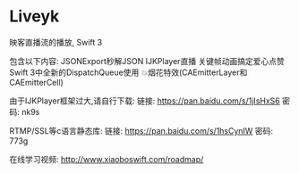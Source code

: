 # Liveyk
映客直播流的播放, Swift 3

包含以下内容:
JSONExport秒解JSON
IJKPlayer直播
关键帧动画搞定爱心点赞
Swift 3中全新的DispatchQueue使用
💥烟花特效(CAEmitterLayer和CAEmitterCell)

由于IJKPlayer框架过大,请自行下载:
链接: https://pan.baidu.com/s/1jIsHxS6 密码: nk9s

RTMP/SSL等c语言静态库:
链接: https://pan.baidu.com/s/1hsCynIW 密码: 773g

在线学习视频:
http://www.xiaoboswift.com/roadmap/
